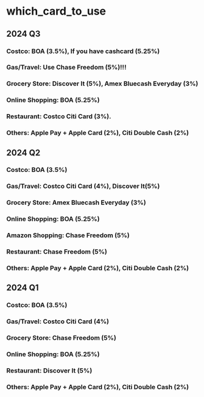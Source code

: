 # which_card_to_use
## 2024 Q3
### Costco: BOA (3.5%), If you have cashcard (5.25%)
### Gas/Travel: Use Chase Freedom (5%)!!!
### Grocery Store: Discover It (5%), Amex Bluecash Everyday (3%)
### Online Shopping: BOA (5.25%)
### Restaurant: Costco Citi Card (3%).
### Others: Apple Pay + Apple Card (2%), Citi Double Cash (2%)

## 2024 Q2
### Costco: BOA (3.5%)
### Gas/Travel: Costco Citi Card (4%), Discover It(5%)
### Grocery Store: Amex Bluecash Everyday (3%)
### Online Shopping: BOA (5.25%)
### Amazon Shopping: Chase Freedom (5%)
### Restaurant: Chase Freedom (5%)
### Others: Apple Pay + Apple Card (2%), Citi Double Cash (2%)

## 2024 Q1
### Costco: BOA (3.5%)
### Gas/Travel: Costco Citi Card (4%)
### Grocery Store: Chase Freedom (5%)
### Online Shopping: BOA (5.25%)
### Restaurant: Discover It (5%)
### Others: Apple Pay + Apple Card (2%), Citi Double Cash (2%)
